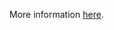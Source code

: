 More information [here](https://docs.prismacloud.io/en/enterprise-edition/policy-reference/google-cloud-policies/google-cloud-storage-gcs-policies/bc-gcp-2-20).
